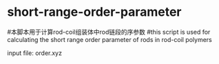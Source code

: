 # short-range-order-parameter
#本脚本用于计算rod-coil组装体中rod链段的序参数
#this script is used for calculating the short range order parameter of rods in rod-coil polymers

input file:
    order.xyz
